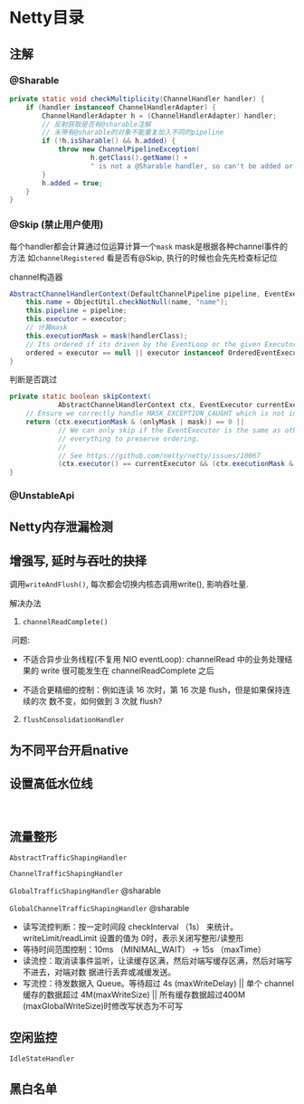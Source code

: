 # Netty目录



## 注解

### @Sharable 

```java
private static void checkMultiplicity(ChannelHandler handler) {
    if (handler instanceof ChannelHandlerAdapter) {
        ChannelHandlerAdapter h = (ChannelHandlerAdapter) handler;
        // 反射获取是否有@sharable注解
        // 未带有@sharable的对象不能重复加入不同的pipeline
        if (!h.isSharable() && h.added) {
            throw new ChannelPipelineException(
                    h.getClass().getName() +
                    " is not a @Sharable handler, so can't be added or removed multiple times.");
        }
        h.added = true;
    }
}    
```



### @Skip (禁止用户使用)

每个handler都会计算通过位运算计算一个`mask` mask是根据各种channel事件的方法 如`channelRegistered` 看是否有@Skip,  执行的时候也会先先检查标记位

channel构造器

```java
AbstractChannelHandlerContext(DefaultChannelPipeline pipeline, EventExecutor executor,String name, Class<? extends ChannelHandler> handlerClass) {
    this.name = ObjectUtil.checkNotNull(name, "name");
    this.pipeline = pipeline;
    this.executor = executor;
    // 计算mask
    this.executionMask = mask(handlerClass);
    // Its ordered if its driven by the EventLoop or the given Executor is an instanceof OrderedEventExecutor.
    ordered = executor == null || executor instanceof OrderedEventExecutor;
}
```

判断是否跳过

```java
private static boolean skipContext(
            AbstractChannelHandlerContext ctx, EventExecutor currentExecutor, int mask, int onlyMask) {
    // Ensure we correctly handle MASK_EXCEPTION_CAUGHT which is not included in the MASK_EXCEPTION_CAUGHT
    return (ctx.executionMask & (onlyMask | mask)) == 0 ||
            // We can only skip if the EventExecutor is the same as otherwise we need to ensure we offload
            // everything to preserve ordering.
            //
            // See https://github.com/netty/netty/issues/10067
            (ctx.executor() == currentExecutor && (ctx.executionMask & mask) == 0);
}
```



### @UnstableApi



## Netty内存泄漏检测



## 增强写, 延时与吞吐的抉择

调用`writeAndFlush()`, 每次都会切换内核态调用write(), 影响吞吐量.

解决办法 

1. `channelReadComplete()`

​	问题: 

- 不适合异步业务线程(不复用 NIO eventLoop): channelRead 中的业务处理结果的 write 很可能发生在 channelReadComplete 之后

- 不适合更精细的控制：例如连读 16 次时，第 16 次是 flush，但是如果保持连续的次 数不变，如何做到 3 次就 flush?

2. `flushConsolidationHandler`

   

## 为不同平台开启native



## 设置高低水位线

​	

## 流量整形

`AbstractTrafficShapingHandler` 

`ChannelTrafficShapingHandler`  

`GlobalTrafficShapingHandler`   @sharable

`GlobalChannelTrafficShapingHandler`  @sharable



- 读写流控判断：按一定时间段 checkInterval （1s） 来统计。writeLimit/readLimit 设置的值为 0时，表示关闭写整形/读整形 
- 等待时间范围控制：10ms （MINIMAL_WAIT） -> 15s （maxTime） 
- 读流控：取消读事件监听，让读缓存区满，然后对端写缓存区满，然后对端写不进去，对端对数 据进行丢弃或减缓发送。 
- 写流控：待发数据入 Queue。等待超过 4s (maxWriteDelay) || 单个 channel 缓存的数据超过 4M(maxWriteSize) || 所有缓存数据超过400M (maxGlobalWriteSize)时修改写状态为不可写



## 空闲监控

`IdleStateHandler`

## 黑白名单



